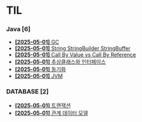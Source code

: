 # TIL
 
### Java [6]
- [**[2025-05-01]**  GC](https://github.com/A-lass/TIL/blob/main/Java/GC.md)
- [**[2025-05-01]**  String StringBuilder StringBuffer](https://github.com/A-lass/TIL/blob/main/Java/String_StringBuilder_StringBuffer.md)
- [**[2025-05-01]**  Call By Value vs Call By Reference](https://github.com/A-lass/TIL/blob/main/Java/Call_By_Value_vs_Call_By_Reference.md)
- [**[2025-05-01]**  추상클래스와 인터페이스](https://github.com/A-lass/TIL/blob/main/Java/추상클래스와_인터페이스.md)
- [**[2025-05-01]**  동기화](https://github.com/A-lass/TIL/blob/main/Java/동기화.md)
- [**[2025-05-01]**  JVM](https://github.com/A-lass/TIL/blob/main/Java/JVM.md)
### DATABASE [2]
- [**[2025-05-01]**  트랜잭션](https://github.com/A-lass/TIL/blob/main/DATABASE/트랜잭션.md)
- [**[2025-05-01]**  관계 데이터 모델](https://github.com/A-lass/TIL/blob/main/DATABASE/관계_데이터_모델.md)
